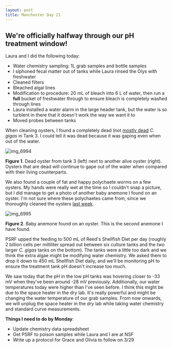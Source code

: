 ```yaml
---
layout: post
title: Manchester Day 21
---
```


## We're officially halfway through our pH treatment window!

Laura and I did the following today:

- Water chemistry sampling: 1L grab samples and bottle samples
- I siphoned fecal matter out of tanks while Laura rinsed the Olys with freshwater
- Cleaned filters
- Bleached algal lines
 - Modification to procedure: 20 mL of bleach into 6 L of water, then run a **full** bucket of freshwater through to ensure bleach is completely washed through lines
- Laura installed a water alarm in the large header tank, but the water is so turblent in there that it doesn't work the way we want it to
- Moved probes between tanks

When cleaning oysters, I found a completely dead (not [mostly dead](https://www.youtube.com/watch?v=xbE8E1ez97M) *C. gigas* in Tank 3. I could tell it was dead because it was gaping even when out of the water.

![img_6994](https://cloud.githubusercontent.com/assets/22335838/23780541/6c887826-04fc-11e7-8a7b-fa9f5ff3c82b.JPG)

**Figure 1**. Dead oyster from tank 3 (left) next to another alive oyster (right). Oysters that are dead will continue to gape out of the water when compared with their living counterparts.

We also found a couple of fat and happy polychaete worms on a few oysters. My hands were really wet at the time so I couldn't snap a picture, but I did manage to get a photo of another baby anemone I found on an oyster. I'm not sure where these polychaetes came from, since we thoroughly cleaned the oysters [last week](https://yaaminiv.github.io/Manchester-Day-14/).

![img_6995](https://cloud.githubusercontent.com/assets/22335838/23780542/6e6dd6ae-04fc-11e7-8a44-7dc3b1ab3ccf.JPG)

**Figure 2**. Baby anemone found on an oyster. This is the second anemone I have found.

PSRF upped the feeding to 500 mL of Reed's Shellfish Diet per day (roughly 2 billion cells per milliliter spread out between six culture tanks and the two larger *C. gigas* tanks on the bottom). The tanks were a little too dark and we think the extra algae might be modifying water chemistry. We asked them to drop it down to 450 mL Shellfish Diet daily, and we'll be monitoring pH to ensure the treatment tank pH doesn't increase too much.

We saw today that the pH in the low pH tanks was hovering closer to -33 mV when they've been around -28 mV previously. Additionally, our water temperatures today were higher than I've seen before. I think this might be due to the space heater in the dry lab. It's really powerful and might be changing the water temperature of our grab samples. From now onwards, we will unplug the space heater in the dry lab while taking water chemistry and standard curve measurements.

**Things I need to do by Monday**:
- Update chemistry data spreadsheet
- Get PSRF to poison samples while Laura and I are at NSF
- Write up a protocol for Grace and Olivia to follow on 3/29
